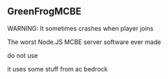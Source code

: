 ## GreenFrogMCBE 

WARNING: It sometimes crashes when player joins

The worst Node.JS MCBE server software ever made

do not use

it uses some stuff from ac bedrock 
